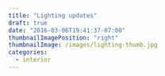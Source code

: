 ```yaml
---
title: "Lighting updates"
draft: true
date: "2016-03-06T19:41:37-07:00"
thumbnailImagePosition: "right"
thumbnailImage: /images/lighting-thumb.jpg
categories:
  - interior
---
```


